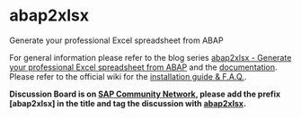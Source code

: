 abap2xlsx
=========

Generate your professional Excel spreadsheet from ABAP

For general information please refer to the blog series [abap2xlsx - Generate your professional Excel spreadsheet from ABAP](http://scn.sap.com/community/abap/blog/2010/07/12/abap2xlsx--generate-your-professional-excel-spreadsheet-from-abap) and the [documentation](https://sapmentors.github.io/abap2xlsx/).
Please refer to the official wiki for the [installation guide & F.A.Q.](https://sapmentors.github.io/abap2xlsx/).

**Discussion Board is on [SAP Community Network](https://answers.sap.com/questions/ask.html), please add the prefix [abap2xlsx] in the title and tag the discussion with [abap2xlsx](https://answers.sap.com/topics/abap2xlsx.html).**
